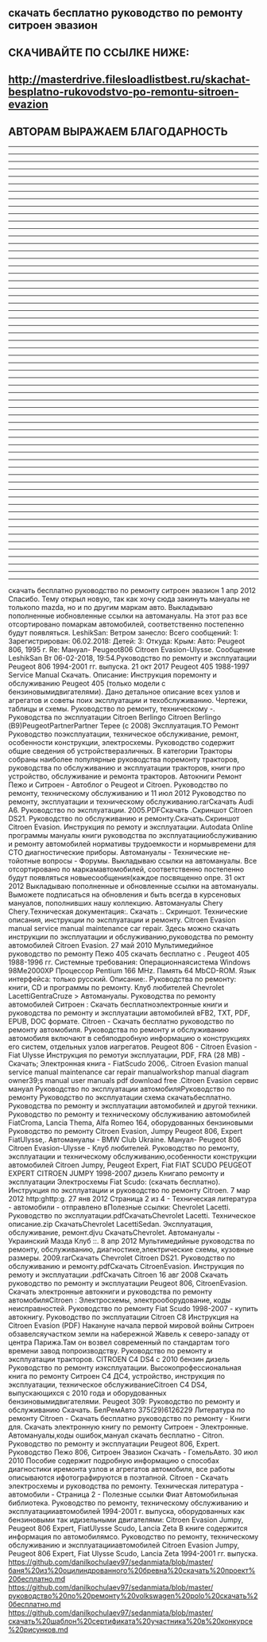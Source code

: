 скачать бесплатно руководство по ремонту ситроен эвазион
--------------------------------------------------
СКАЧИВАЙТЕ ПО ССЫЛКЕ НИЖЕ:
--------------------------------------------------
http://masterdrive.filesloadlistbest.ru/skachat-besplatno-rukovodstvo-po-remontu-sitroen-evazion
--------------------------------------------------
АВТОРАМ ВЫРАЖАЕМ БЛАГОДАРНОСТЬ
--------------------------------------------------
--------------------------------------------------
--------------------------------------------------
--------------------------------------------------
--------------------------------------------------
--------------------------------------------------
--------------------------------------------------
--------------------------------------------------
--------------------------------------------------
--------------------------------------------------
--------------------------------------------------
--------------------------------------------------
--------------------------------------------------
--------------------------------------------------
--------------------------------------------------
--------------------------------------------------
--------------------------------------------------
--------------------------------------------------
--------------------------------------------------
--------------------------------------------------
--------------------------------------------------
--------------------------------------------------
--------------------------------------------------
--------------------------------------------------
--------------------------------------------------
--------------------------------------------------
--------------------------------------------------
--------------------------------------------------
--------------------------------------------------
--------------------------------------------------
--------------------------------------------------
--------------------------------------------------
--------------------------------------------------
--------------------------------------------------
--------------------------------------------------
--------------------------------------------------
--------------------------------------------------
--------------------------------------------------
--------------------------------------------------
--------------------------------------------------
--------------------------------------------------
--------------------------------------------------
--------------------------------------------------
--------------------------------------------------
--------------------------------------------------
--------------------------------------------------
--------------------------------------------------
--------------------------------------------------
--------------------------------------------------
--------------------------------------------------
--------------------------------------------------
--------------------------------------------------
--------------------------------------------------
--------------------------------------------------
--------------------------------------------------
--------------------------------------------------
--------------------------------------------------
--------------------------------------------------
--------------------------------------------------
--------------------------------------------------
скачать бесплатно руководство по ремонту ситроен эвазион 1 апр 2012  Спасибо. Тему открыл новую, так как хочу сюда закинуть мануалы не толькопо mazda, но и по другим маркам авто. Выкладываю пополненные иобновленные ссылки на автомануалы. На этот раз все отсортировано помаркам автомобилей, соответственно постепенно будут появляться. LeshikSan: Ветром занесло: Всего сообщений: 1: Зарегистрирован: 06.02.2018: Детей: 3: Откуда: Крым: Авто: Peugeot 806, 1995 г. Re: Мануал- Peugeot806 Citroen Evasion-Ulysse. Сообщение LeshikSan  Вт 06-02-2018, 19:54.Руководство по ремонту и эксплуатации Peugeot 806 1994-2001 гг. выпуска. 21 окт 2017  Peugeot 405 1988-1997 Service Manual Скачать. Описание: Инструкция поремонту и обслуживанию Peugeot 405 (только модели c бензиновымидвигателями). Дано детальное описание всех узлов и агрегатов и советы поих эксплуатации и техобслуживанию. Чертежи, таблицы и схемы. Руководство по ремонту, техническому  -. Руководства по эксплуатации Citroen Berlingo Citroen Berlingo (В9)PeugeotPartnerPartner Tepee (с 2008) Эксплуатация.ТО Ремонт Руководство поэксплуатации, техническое обслуживание, ремонт, особенности конструкции, электросхемы. Руководство содержит общие сведения об устройстверазличных. В категории Тракторы собраны наиболее популярные руководства поремонту тракторов, руководства по обслуживанию и эксплуатации тракторов, книги про устройство, обслуживание и ремонта тракторов. Автокниги  Ремонт Пежо и Ситроен - Автоблог о Peugeot и Citroen. Руководство по ремонту, техническому обслуживанию и
11 июл 2012  Руководство по ремонту, эксплуатации и техническому обслуживанию.rarСкачать Audi А6. Руководство по эксплуатации. 2005.PDFСкачать .Cкриншот Citroen DS21. Руководство по обслуживанию и ремонту.Скачать.Cкриншот Citroen Evasion. Инструкция по ремоту и эксплуатации. Autodata Online программы мануалы книги руководства по эксплуатацииобслуживанию и ремонту автомобилей нормативы трудоемкости и нормывремени для СТО диагностические приборы. Автомануалы - Технические не-тойотные вопросы - Форумы. Выкладываю ссылки на автомануалы. Все отсортировано по маркамавтомобилей, соответственно постепенно будут появляться новыесообщения(каждое посвященно опре. 31 окт 2012  Выкладываю пополненные и обновленные ссылки на автомануалы. Выможете подписаться на обновления  и быть всегда в курсеновых мануалов, пополнивших нашу коллекцию. Автомануалы Chery Chery.Техническая документация:. Скачать :. Cкриншот. Технические описания, инструкции по эксплуатации и ремонту. Citroen Evasion manual service manual maintenance car repair. Здесь можно скачать инструкции по эксплуатации и обслуживанию,руководства по ремонту автомобилей Citroen Evasion.
27 май 2010  Мультимедийное руководство по ремонту Пежо 405 скачать бесплатно с . Peugeot 405 1988-1996 гг. Системные требования: Операционнаясистема Windows 98Me2000XP Процессор Pentium 166 MHz. Память 64 MbCD-ROM. Язык интерфейса: только русский. Описание:. Руководства по ремонту: книги, CD и программы по ремонту. Клуб любителей Chevrolet LacettiGentraCruze > Автомануалы. Руководства по ремонту автомобилей Ситроен : Скачать бесплатноэлектронные книги и руководства по ремонту и эксплуатации автомобилей вFB2, TXT, PDF, EPUB, DOC формате. Citroen - Скачать бесплатно руководство по ремонту автомобиля. Руководства по ремонту и обслуживанию автомобиля включают в себяподробную информацию о конструкциях его систем, отдельных узлов иагрегатов.  Peugeot 806 - Citroen Evasion - Fiat Ulysse Инструкция по ремотуи эксплуатации, PDF, FRA (28 MB) - Скачать; Электронная книга - FiatScudo 2006,. Citroen Evasion manual service manual maintenance car repair manualworkshop manual diagram owner39;s manual user manuals pdf download free .Citroen Evasion сервис мануал Руководство по эксплуатации автомобиляРуководство по ремонту Руководство по эксплуатации схема скачатьбесплатно. Руководства по ремонту и эксплуатации автомобилей и другой техники. Руководство по ремонту и техническому обслуживанию автомобилей FiatCroma, Lancia Thema, Alfa Romeo 164, оборудованных бензиновыми Руководство по ремонту Citroen Evasion, Jumpy  Peugeot 806, Expert  FiatUlysse,.
Автомануалы - BMW Club Ukraine. Мануал- Peugeot 806 Citroen Evasion-Ulysse - Клуб любителей. Руководство по ремонту, эксплуатации и техническому обслуживанию,особенности конструкции автомобилей Citroen Jumpy, Peugeot Expert, Fiat FIAT SCUDO  PEUGEOT EXPERT  CITROEN JUMPY 1998-2007 дизель Книгапо ремонту и эксплуатации  Электросхемы Fiat Scudo: (скачать бесплатно). Инструкция по эксплуатации и руководство по ремонту Citroen. 7 мар 2012  http:ghttp:g. 27 янв 2012  Страница 2 из 4 - Техническая литература - автомобили - отправлено вПолезные ссылки: Chevrolet Lacetti. Руководство по эксплуатации.pdfСкачатьChevrolet Lacetti. Техническое описание.zip СкачатьChevrolet LacettiSedan. Эксплуатация, обслуживание, ремонт.djvu СкачатьChevrolet. Автомануалы - Украинский Мазда Клуб ::. 8 апр 2012  Мультимедийные руководства по ремонту, обслуживанию, диагностике,электрические схемы, кузовные размеры. 2009.rarСкачать Chevrolet Citroen DS21. Руководство по обслуживанию и ремонту.pdfСкачать CitroenEvasion. Инструкция по ремоту и эксплуатации .pdfСкачать Citroen
16 авг 2008  Скачать руководство по ремонту и эксплуатации Peugeot 806, CitroenEvasion. Скачать электронные автокниги и руководства по ремонту автомобиляCitroen : Электросхемы, электрооборудование, коды неисправностей. Руководство по ремонту Fiat Scudo 1998-2007 - купить автокнигу. Руководство по эксплуатации Citroen C8  Инструкция на Citroen Evasion (PDF)  Накануне начала первой мировой войны Ситроен обзавелсяучастком земли на набережной Жавель к северо-западу от центра Парижа.Там он возвел современный по стандартам того времени завод попроизводству. Руководство по ремонту и эксплуатации тракторов. CITROEN C4  DS4 с 2010 бензин  дизель Руководство по ремонту иэксплуатации. Высокопрофессиональная книга по ремонту Ситроен С4  ДС4, устройство, инструкция по эксплуатации, техническое обслуживаниеCitroen C4  DS4, выпускающихся с 2010 года и оборудованных бензиновымидвигателями. Peugeot 309: Руководство по ремонту и обслуживанию Скачать. БелРемАвто 375(29)6126229  Литература по ремонту
Citroen - Скачать бесплатно руководство по ремонту - Книги для. Скачать электронную книгу по ремонту Ситроен - Электронные. Автомануалы,коды ошибок,мануал скачать бесплатно - Citron. Руководство по ремонту и эксплуатации Peugeot 806, Expert. Руководство Пежо 806, Ситроен Эвазион  Скачать - ГомельАвто. 30 июл 2010  Пособие содержит подробную информацию о способах диагностики иремонта узлов и агрегатов автомобиля, все работы описываются ифотографируются в поэтапной. Citroen - Скачать электросхемы и руководства по ремонту. Техническая литература - автомобили - Страница 2 - Полезные ссылки
Фиат  Автомобильная библиотека. Руководство по ремонту, техническому обслуживанию и эксплуатацииавтомобилей 1994-2001 г. выпуска, оборудованных как бензиновыми так идизельными двигателями: Citroen Evasion  Jumpy, Peugeot 806  Expert, FiatUlysse  Scudo, Lancia Zeta В книге содержится информация по автомобилямсо. Руководство по ремонту, техническому обслуживанию и эксплуатацииавтомобилей Citroen Evasion  Jumpy, Peugeot 806  Expert, Fiat Ulysse Scudo, Lancia Zeta 1994-2001 гг. выпуска.
https://github.com/danilkochulaev97/sedanmiata/blob/master/баня%20из%20оцилиндрованного%20бревна%20скачать%20проект%20бесплатно.md
https://github.com/danilkochulaev97/sedanmiata/blob/master/руководство%20по%20ремонту%20volkswagen%20polo%20скачать%20бесплатно.md
https://github.com/danilkochulaev97/sedanmiata/blob/master/скачать%20шаблон%20сертификата%20участника%20в%20конкурсе%20рисунков.md
